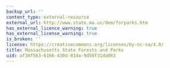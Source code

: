 ```yaml
---
backup_url: ''
content_type: external-resource
external_url: http://www.state.ma.us/dem/forparks.htm
has_external_licence_warning: true
has_external_license_warning: true
is_broken: ''
license: https://creativecommons.org/licenses/by-nc-sa/4.0/
title: Massachusetts State Forests and Parks
uid: af34f563-6166-430d-814a-9d58f31da063
---
```

